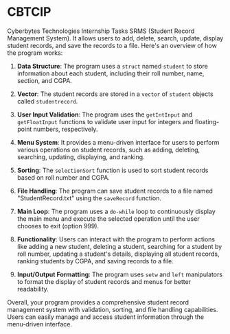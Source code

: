 # CBTCIP
Cyberbytes Technologies Internship Tasks
SRMS (Student Record Management System). It allows users to add, delete, search, update, display student records, and save the records to a file. Here's an overview of how the program works:

1. **Data Structure**: The program uses a `struct` named `student` to store information about each student, including their roll number, name, section, and CGPA.

2. **Vector**: The student records are stored in a `vector` of `student` objects called `studentrecord`.

3. **User Input Validation**: The program uses the `getIntInput` and `getFloatInput` functions to validate user input for integers and floating-point numbers, respectively.

4. **Menu System**: It provides a menu-driven interface for users to perform various operations on student records, such as adding, deleting, searching, updating, displaying, and ranking.

5. **Sorting**: The `selectionSort` function is used to sort student records based on roll number and CGPA.

6. **File Handling**: The program can save student records to a file named "StudentRecord.txt" using the `saveRecord` function.

7. **Main Loop**: The program uses a `do-while` loop to continuously display the main menu and execute the selected operation until the user chooses to exit (option 999).

8. **Functionality**: Users can interact with the program to perform actions like adding a new student, deleting a student, searching for a student by roll number, updating a student's details, displaying all student records, ranking students by CGPA, and saving records to a file.

9. **Input/Output Formatting**: The program uses `setw` and `left` manipulators to format the display of student records and menus for better readability.

Overall, your program provides a comprehensive student record management system with validation, sorting, and file handling capabilities. Users can easily manage and access student information through the menu-driven interface.

